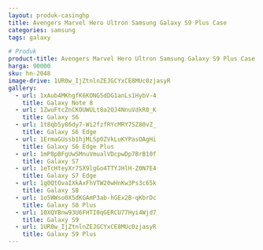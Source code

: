 ```yaml
---
layout: produk-casinghp
title: Avengers Marvel Hero Ultron Samsung Galaxy S9 Plus Case
categories: samsung
tags: galaxy

# Produk
product-title: Avengers Marvel Hero Ultron Samsung Galaxy S9 Plus Case
harga: 90000
sku: hn-2048
image-drive: 1UR0w_IjZtnlnZEJGCYxCE8MUc0zjasyR
gallery:
  - url: 1xAub4MKhgfK6KONG5dDG1anLs1HybV-4
    title: Galaxy Note 8
  - url: 1ZwuFtcZnCKOUWULt8a2OJ4NnuVdkR0_K
    title: Galaxy S6
  - url: 1t8qb5y86dy7-Wi2fzfRYcMRY7SZ80vZ_
    title: Galaxy S6 Edge
  - url: 1ErmaGUssb1hjMLSp0ZVkLuKYPasOAgHi
    title: Galaxy S6 Edge Plus
  - url: 1mP8pBFgUwSMnuVmualVDcpwDp7BrB10f
    title: Galaxy S7
  - url: 1eTcHteyXr7SX9lgGo4TTYJHlH-Z0N7E4
    title: Galaxy S7 Edge
  - url: 1g0QtOvaIXkAxFhVTW20wHnKw3Ps3c65k
    title: Galaxy S8
  - url: 1o5WWso0X5dKGAmP3ab-hGEx2B-qKbrDc
    title: Galaxy S8 Plus
  - url: 10XQYBnw93U6FHTI0qGERCU77Hyi4Wjd7
    title: Galaxy S9
  - url: 1UR0w_IjZtnlnZEJGCYxCE8MUc0zjasyR
    title: Galaxy S9 Plus
---
```

